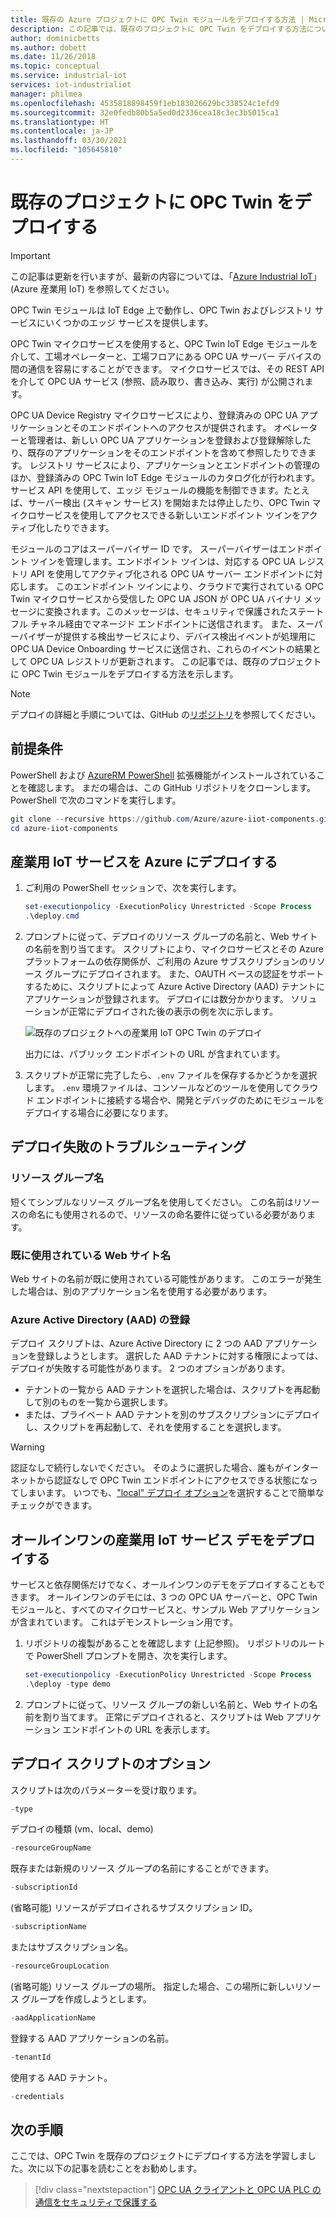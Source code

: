 ```yaml
---
title: 既存の Azure プロジェクトに OPC Twin モジュールをデプロイする方法 | Microsoft Docs
description: この記事では、既存のプロジェクトに OPC Twin をデプロイする方法について説明します。 また、デプロイ エラーのトラブルシューティング方法についても説明します。
author: dominicbetts
ms.author: dobett
ms.date: 11/26/2018
ms.topic: conceptual
ms.service: industrial-iot
services: iot-industrialiot
manager: philmea
ms.openlocfilehash: 4535818898459f1eb183026629bc338524c1efd9
ms.sourcegitcommit: 32e0fedb80b5a5ed0d2336cea18c3ec3b5015ca1
ms.translationtype: HT
ms.contentlocale: ja-JP
ms.lasthandoff: 03/30/2021
ms.locfileid: "105645810"
---
```

# <a name="deploy-opc-twin-to-an-existing-project"></a>既存のプロジェクトに OPC Twin をデプロイする

> [!IMPORTANT]
> この記事は更新を行いますが、最新の内容については、「[Azure Industrial IoT](https://azure.github.io/Industrial-IoT/)」 (Azure 産業用 IoT) を参照してください。

OPC Twin モジュールは IoT Edge 上で動作し、OPC Twin およびレジストリ サービスにいくつかのエッジ サービスを提供します。

OPC Twin マイクロサービスを使用すると、OPC Twin IoT Edge モジュールを介して、工場オペレーターと、工場フロアにある OPC UA サーバー デバイスの間の通信を容易にすることができます。 マイクロサービスでは、その REST API を介して OPC UA サービス (参照、読み取り、書き込み、実行) が公開されます。 

OPC UA Device Registry マイクロサービスにより、登録済みの OPC UA アプリケーションとそのエンドポイントへのアクセスが提供されます。 オペレーターと管理者は、新しい OPC UA アプリケーションを登録および登録解除したり、既存のアプリケーションをそのエンドポイントを含めて参照したりできます。 レジストリ サービスにより、アプリケーションとエンドポイントの管理のほか、登録済みの OPC Twin IoT Edge モジュールのカタログ化が行われます。 サービス API を使用して、エッジ モジュールの機能を制御できます。たとえば、サーバー検出 (スキャン サービス) を開始または停止したり、OPC Twin マイクロサービスを使用してアクセスできる新しいエンドポイント ツインをアクティブ化したりできます。

モジュールのコアはスーパーバイザー ID です。 スーパーバイザーはエンドポイント ツインを管理します。エンドポイント ツインは、対応する OPC UA レジストリ API を使用してアクティブ化される OPC UA サーバー エンドポイントに対応します。 このエンドポイント ツインにより、クラウドで実行されている OPC Twin マイクロサービスから受信した OPC UA JSON が OPC UA バイナリ メッセージに変換されます。このメッセージは、セキュリティで保護されたステートフル チャネル経由でマネージド エンドポイントに送信されます。 また、スーパーバイザーが提供する検出サービスにより、デバイス検出イベントが処理用に OPC UA Device Onboarding サービスに送信され、これらのイベントの結果として OPC UA レジストリが更新されます。  この記事では、既存のプロジェクトに OPC Twin モジュールをデプロイする方法を示します。

> [!NOTE]
> デプロイの詳細と手順については、GitHub の[リポジトリ](https://github.com/Azure/azure-iiot-opc-twin-module)を参照してください。

## <a name="prerequisites"></a>前提条件

PowerShell および [AzureRM PowerShell](/powershell/azure/azurerm/install-azurerm-ps) 拡張機能がインストールされていることを確認します。 まだの場合は、この GitHub リポジトリをクローンします。 PowerShell で次のコマンドを実行します。

```powershell
git clone --recursive https://github.com/Azure/azure-iiot-components.git
cd azure-iiot-components
```

## <a name="deploy-industrial-iot-services-to-azure"></a>産業用 IoT サービスを Azure にデプロイする

1. ご利用の PowerShell セッションで、次を実行します。

    ```powershell
    set-executionpolicy -ExecutionPolicy Unrestricted -Scope Process
    .\deploy.cmd
    ```

2. プロンプトに従って、デプロイのリソース グループの名前と、Web サイトの名前を割り当てます。   スクリプトにより、マイクロサービスとその Azure プラットフォームの依存関係が、ご利用の Azure サブスクリプションのリソース グループにデプロイされます。  また、OAUTH ベースの認証をサポートするために、スクリプトによって Azure Active Directory (AAD) テナントにアプリケーションが登録されます。  デプロイには数分かかります。  ソリューションが正常にデプロイされた後の表示の例を次に示します。

   ![既存のプロジェクトへの産業用 IoT OPC Twin のデプロイ](media/howto-opc-twin-deploy-existing/opc-twin-deploy-existing1.png)

   出力には、パブリック エンドポイントの URL が含まれています。 

3. スクリプトが正常に完了したら、`.env` ファイルを保存するかどうかを選択します。  `.env` 環境ファイルは、コンソールなどのツールを使用してクラウド エンドポイントに接続する場合や、開発とデバッグのためにモジュールをデプロイする場合に必要になります。

## <a name="troubleshooting-deployment-failures"></a>デプロイ失敗のトラブルシューティング

### <a name="resource-group-name"></a>リソース グループ名

短くてシンプルなリソース グループ名を使用してください。  この名前はリソースの命名にも使用されるので、リソースの命名要件に従っている必要があります。  

### <a name="website-name-already-in-use"></a>既に使用されている Web サイト名

Web サイトの名前が既に使用されている可能性があります。  このエラーが発生した場合は、別のアプリケーション名を使用する必要があります。

### <a name="azure-active-directory-aad-registration"></a>Azure Active Directory (AAD) の登録

デプロイ スクリプトは、Azure Active Directory に 2 つの AAD アプリケーションを登録しようとします。  選択した AAD テナントに対する権限によっては、デプロイが失敗する可能性があります。 2 つのオプションがあります。

* テナントの一覧から AAD テナントを選択した場合は、スクリプトを再起動して別のものを一覧から選択します。
* または、プライベート AAD テナントを別のサブスクリプションにデプロイし、スクリプトを再起動して、それを使用することを選択します。

> [!WARNING]
> 認証なしで続行しないでください。  そのように選択した場合、誰もがインターネットから認証なしで OPC Twin エンドポイントにアクセスできる状態になってしまいます。   いつでも、["local" デプロイ オプション](howto-opc-twin-deploy-dependencies.md)を選択することで簡単なチェックができます。

## <a name="deploy-an-all-in-one-industrial-iot-services-demo"></a>オールインワンの産業用 IoT サービス デモをデプロイする

サービスと依存関係だけでなく、オールインワンのデモをデプロイすることもできます。  オールインワンのデモには、3 つの OPC UA サーバーと、OPC Twin モジュールと、すべてのマイクロサービスと、サンプル Web アプリケーションが含まれています。  これはデモンストレーション用です。

1. リポジトリの複製があることを確認します (上記参照)。 リポジトリのルートで PowerShell プロンプトを開き、次を実行します。

    ```powershell
    set-executionpolicy -ExecutionPolicy Unrestricted -Scope Process
    .\deploy -type demo
    ```

2. プロンプトに従って、リソース グループの新しい名前と、Web サイトの名前を割り当てます。  正常にデプロイされると、スクリプトは Web アプリケーション エンドポイントの URL を表示します。

## <a name="deployment-script-options"></a>デプロイ スクリプトのオプション

スクリプトは次のパラメーターを受け取ります。

```powershell
-type
```

デプロイの種類 (vm、local、demo)

```powershell
-resourceGroupName
```

既存または新規のリソース グループの名前にすることができます。

```powershell
-subscriptionId
```

(省略可能) リソースがデプロイされるサブスクリプション ID。

```powershell
-subscriptionName
```

またはサブスクリプション名。

```powershell
-resourceGroupLocation
```

(省略可能) リソース グループの場所。 指定した場合、この場所に新しいリソース グループを作成しようとします。

```powershell
-aadApplicationName
```

登録する AAD アプリケーションの名前。

```powershell
-tenantId
```

使用する AAD テナント。

```powershell
-credentials
```

## <a name="next-steps"></a>次の手順

ここでは、OPC Twin を既存のプロジェクトにデプロイする方法を学習しました。次に以下の記事を読むことをお勧めします。

> [!div class="nextstepaction"]
> [OPC UA クライアントと OPC UA PLC の通信をセキュリティで保護する](howto-opc-vault-secure.md)